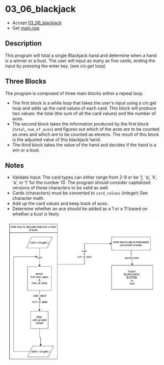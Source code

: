 # 03_06_blackjack

- Accept [03_06_blackjack](https://classroom.github.com/a/LpbK60zi)
- Get [main.cpp](main.cpp)


## Description

This program will total a single Blackjack hand and determine when a hand is a winner or a bust. The user will input as many as five cards, ending the input by pressing the enter key. (see cin.get loop)


## Three Blocks

The program is composed of three main blocks within a repeat loop.

- The first block is a while loop that takes the user's input using a cin.get loop and adds up the card values of each card. This block will produce two values: the total (the sum of all the card values) and the number of aces.
- The second block takes the information produced by the first block (`total`, `num_of_aces`) and figures out which of the aces are to be counted as ones and which are to be counted as elevens. The result of this block is the adjusted value of this blackjack hand.
- The third block takes the value of the hand and decides if the hand is a win or a bust. 

## Notes

- Validate Input: The card types can either range from 2-9 or be ‘j’, ‘q’, ‘k’, ‘a’, or ‘t’ for the number 10. The program should consider capitalized versions of these characters to be valid as well.
- Cards (characters) must be converted to `card_values` (integer) See character math.
- Add up the card values and keep track of aces.
- Determine whether an ace should be added as a 1 or a 11 based on whether a bust is likely.

![blackjack](blackjack.png)
